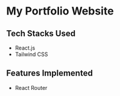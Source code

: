 # My Portfolio Website

## Tech Stacks Used
- React.js
- Tailwind CSS

## Features Implemented
- React Router
